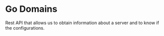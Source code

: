 # Go Domains
Rest API that allows us to obtain information about a server and to know if the configurations.
